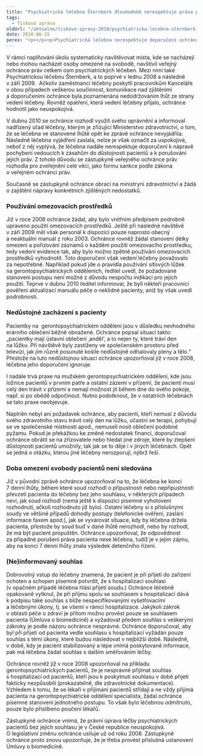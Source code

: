 ```yaml
---
title: "Psychiatrická léčebna Šternberk dlouhodobě nerespektuje práva pacientů"
tags:
  - Tisková zpráva
oldUrl: "/aktualne/tiskove-zpravy-2010/psychiatricka-lecebna-sternberk-dlouhodobe-nerespektuje-prava-pacientu"
date: 2010-06-15
perex: "<p></p><p>Psychiatrická léčebna nerespektuje doporučení ochránce k nápravě pochybení zjištěných v roce 2008 a znovu v roce 2009. V léčebně například až dosud chybí jasná pravidla pro používání omezovacích prostředků (síťová lůžka, psychofarmaka apod.), s některými pacienty je zacházeno nedůstojně a nejsou respektována jejich práva. Zatímco jiné léčebny dokázaly obdobná pochybení relativně rychle a bezproblémově odstranit, vedení léčebny Šternberk kritiku i doporučení k nápravě odmítá.</p>"
---
```


<!-- imported from the old website -->

<p>V rámci naplňování úkolu systematicky navštěvovat místa, kde se nacházejí nebo mohou nacházet osoby omezené na svobodě, navštívil veřejný ochránce práv celkem osm psychiatrických léčeben. Mezi nimi také Psychiatrickou léčebnu Šternberk, a to poprvé v lednu 2008 a následně v září 2009.  Ačkoliv zaměstnanci léčebny poskytli pracovníkům Kanceláře v obou případech veškerou součinnost, komunikace nad zjištěními a doporučeními ochránce byla poznamenána nedodržováním lhůt ze strany vedení léčebny. Rovněž opatření, která vedení léčebny přijalo, ochránce hodnotil jako neuspokojivá.</p><p>V dubnu 2010 se ochránce rozhodl využít svého oprávnění a informoval nadřízený úřad léčebny, kterým je zřizující Ministerstvo zdravotnictví, o tom, že se léčebna ve stanovené lhůtě opět ke zprávě ochránce nevyjádřila. Následně léčebna vyjádření zaslala, nelze je však označit za uspokojivé, neboť z něj vyplývá, že léčebna nadále nerespektuje doporučení k nápravě pochybení vedoucích k zásahům do důstojnosti pacientů a k porušování jejich práv. Z tohoto důvodu se zástupkyně veřejného ochránce práv rozhodla pro zveřejnění celé věci, jako formu sankce podle zákona o veřejném ochránci práv. </p><p>Současně se zástupkyně ochránce obrací na ministryni zdravotnictví a žádá o zajištění nápravy konkrétních zjištěných nedostatků. </p><h3>Používání omezovacích prostředků</h3><p>Již v roce 2008 ochránce žádal, aby bylo vnitřním předpisem podrobně upraveno použití omezovacích prostředků. Ještě při následné návštěvě v září 2009 měl však personál k dispozici pouze naprosto obecný a neaktuální manuál z roku 2003. Ochránce rovněž žádal stanovení délky omezení a pořizování záznamů o každém použití omezovacího prostředku, tedy vedení evidence tak, aby bylo možno zpětně používání omezovacích prostředků vyhodnotit. Toto doporučení však vedení léčebny považovalo za nepotřebné. Například pokud jde o pravidla používání síťových lůžek na gerontopsychiatrických odděleních, ředitel uvedl, že požadované stanovení postupu není možné z důvodu nespočtu indikací pro jejich použití. Teprve v dubnu 2010 ředitel informoval, že byli někteří pracovníci pověřeni aktualizací manuálu péče o neklidné pacienty, aniž by však uvedl podrobnosti.</p><h3>Nedůstojné zacházení s pacienty</h3><p>Pacientky na  gerontopsychiatrickém oddělení jsou v důsledku nevhodného erárního oblečení běžně obnažené. Ochránce popsal situaci takto: „pacientky mají ústavní oblečení ‚anděl‘, a to nejen ty, které tráví den na lůžku. Při návštěvě byly zastiženy ve společenském prostoru před televizí, jak jim různě posunuté košile nedůstojně odhalovaly pleny a tělo.“ Přestože na tuto nedůstojnou situaci ochránce upozorňoval již v roce 2008, léčebna jeho doporučení ignoruje. </p><p>I nadále trvá praxe na mužském gerontopsychiatrickém oddělení, kde jsou ložnice pacientů v prvním patře a ostatní zázemí v přízemí, že pacienti musí celý den trávit v přízemí a nemají možnost jít během dne do svého pokoje, např. si po obědě odpočinout. Nutno podotknout, že v ostatních léčebnách se tato praxe neobjevuje. </p><p>Naplněn nebyl ani požadavek ochránce, aby pacienti, kteří nemusí z důvodu svého zdravotního stavu trávit celý den na lůžku, účastní se terapií, pohybují se ve společenské místnosti apod., nemuseli nosit oblečení podobné pyžamu. Pokud je překážkou ke změně nedostatek financí, doporučoval ochránce obrátit se na zřizovatele nebo hledat jiné zdroje, které by zlepšení důstojnosti pacientů umožnily, tak jak se to děje i v jiných léčebnách. Opět se jedná o otázku, kterou jiné léčebny nerozporují, nýbrž řeší. </p><h3>Doba omezení svobody pacientů není sledována</h3><p>Již v původní zprávě ochránce upozorňoval na to, že léčebna ke konci 7 denní lhůty, během které soud rozhodl o přípustnosti nebo nepřípustnosti převzetí pacienta do léčebny bez jeho souhlasu, v některých případech neví, jak soud rozhodl (nemá ještě k dispozici písemné vyhotovení rozhodnutí, ačkoli rozhodnuto již bylo). Ostatní léčebny si s příslušnými soudy ve většině případů dohodly postupy (telefonické ověření, zaslání informace faxem apod.), jak se vyvarovat situace, kdy by léčebna držela pacienta, přestože by soud buď v dané lhůtě nerozhodl, nebo by rozhodl, že má být pacient propuštěn. Ochránce upozorňoval, že odpovědnost za případné porušení práva pacienta nese léčebna, tudíž je v jejím zájmu, aby na konci 7 denní lhůty znala výsledek detenčního řízení. </p><h3>(Ne)informovaný souhlas<p></p></h3><p>Dobrovolný vstup do léčebny znamená, že pacient je při přijetí do zařízení ochoten a schopen písemně potvrdit, že s hospitalizací souhlasí (v opačném případě léčebna hlásí přijetí soudu.) Ochránce léčebně opakovaně vytknul, že při příjmu spolu se souhlasem s hospitalizací dává k podpisu také souhlas s blíže nespecifikovanými vyšetřovacími a léčebnými úkony, tj. se všemi v rámci hospitalizace. Jakýkoli zákrok v oblasti péče o zdraví je přitom možno provést pouze se souhlasem pacienta (Úmluva o biomedicíně) a vyžadovat předem souhlas s veškerými zákroky je podle názoru ochránce nesprávné. Ochránce doporučoval, aby byl při přijetí od pacienta vedle souhlasu s hospitalizací vyžádán pouze souhlas s těmi úkony, které budou následovat v nejbližší době. Následně, v době, kdy je pacient stabilizovaný a lépe vnímá poskytované informace, pak má léčebna žádat souhlas s dalším směřováním léčby. </p><p>Ochránce rovněž již v roce 2008 upozorňoval na příkladu gerontopsychiatrických pacientů, že je nesprávné přijímat souhlas s hospitalizací od pacientů, kteří jsou k poskytnutí souhlasu v době přijetí fakticky nezpůsobilí (prokazatelně, dle zdravotnické dokumentace). Vzhledem k tomu, že se lékaři v přijímání pacientů střídají a ne vždy přijímá pacienta na gerontopsychiatrické oddělení specialista, žádal ochránce písemné stanovení jednotného postupu. To však bylo léčebnou odmítnuto, pouze bylo přislíbeno poučení lékařů.</p><p>Zástupkyně ochránce vnímá, že právní úprava léčby psychiatrických pacientů bez jejich souhlasu je v České republice neuspokojivá. O legislativní změnu ochránce usiluje už od roku 2008. Zástupkyně ochránce proto znovu upozorňuje, že je třeba provést příslušná ustanovení Úmluvy o biomedicíně.</p>
